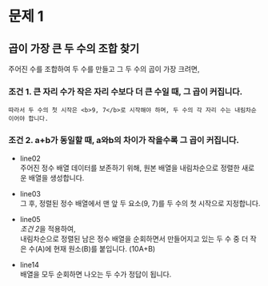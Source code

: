 # 문제 1

## 곱이 가장 큰 두 수의 조합 찾기

주어진 수를 조합하여 두 수를 만들고 그 두 수의 곱이 가장 크려면,  

### 조건 1. 큰 자리 수가 작은 자리 수보다 더 큰 수일 때, 그 곱이 커집니다.
    따라서 두 수의 첫 시작은 <b>9, 7</b>로 시작해야 하며, 두 수의 각 자리 수는 내림차순이어야 합니다.

### 조건 2. a+b가 동일할 때, a와b의 차이가 작을수록 그 곱이 커집니다.


- line02  
주어진 정수 배열 데이터를 보존하기 위해, 원본 배열을 내림차순으로 정렬한 새로운 배열을 생성합니다.  

- line03  
그 후, 정렬된 정수 배열에서 맨 앞 두 요소(9, 7)를 두 수의 첫 시작으로 지정합니다.

- line05  
<i>조건 2</i>을 적용하여,  
내림차순으로 정렬된 남은 정수 배열을 순회하면서 만들어지고 있는 두 수 중 더 작은 수(A)에 현재 원소(B)를 붙입니다. (10A+B)  

- line14  
배열을 모두 순회하면 나오는 두 수가 정답이 됩니다.
